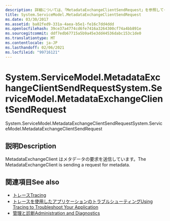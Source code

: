 ```yaml
---
description: 詳細については、「MetadataExchangeClientSendRequest」を参照してください。
title: System.ServiceModel.MetadataExchangeClientSendRequest
ms.date: 03/30/2017
ms.assetid: ba02fed9-331a-4aea-b5e1-fe16c7dd4ddd
ms.openlocfilehash: 39ce37a4774cd6fe7416a3264300cf74a4bb891e
ms.sourcegitcommit: ddf7edb67715a5b9a45e3dd44536dabc153c1de0
ms.translationtype: MT
ms.contentlocale: ja-JP
ms.lasthandoff: 02/06/2021
ms.locfileid: "99716121"
---
```

# <a name="systemservicemodelmetadataexchangeclientsendrequest"></a><span data-ttu-id="17ef4-103">System.ServiceModel.MetadataExchangeClientSendRequest</span><span class="sxs-lookup"><span data-stu-id="17ef4-103">System.ServiceModel.MetadataExchangeClientSendRequest</span></span>

<span data-ttu-id="17ef4-104">System.ServiceModel.MetadataExchangeClientSendRequest</span><span class="sxs-lookup"><span data-stu-id="17ef4-104">System.ServiceModel.MetadataExchangeClientSendRequest</span></span>  
  
## <a name="description"></a><span data-ttu-id="17ef4-105">説明</span><span class="sxs-lookup"><span data-stu-id="17ef4-105">Description</span></span>  

 <span data-ttu-id="17ef4-106">MetadataExchangeClient はメタデータの要求を送信しています。</span><span class="sxs-lookup"><span data-stu-id="17ef4-106">The MetadataExchangeClient is sending a request for metadata.</span></span>  
  
## <a name="see-also"></a><span data-ttu-id="17ef4-107">関連項目</span><span class="sxs-lookup"><span data-stu-id="17ef4-107">See also</span></span>

- [<span data-ttu-id="17ef4-108">トレース</span><span class="sxs-lookup"><span data-stu-id="17ef4-108">Tracing</span></span>](index.md)
- [<span data-ttu-id="17ef4-109">トレースを使用したアプリケーションのトラブルシューティング</span><span class="sxs-lookup"><span data-stu-id="17ef4-109">Using Tracing to Troubleshoot Your Application</span></span>](using-tracing-to-troubleshoot-your-application.md)
- [<span data-ttu-id="17ef4-110">管理と診断</span><span class="sxs-lookup"><span data-stu-id="17ef4-110">Administration and Diagnostics</span></span>](../index.md)
